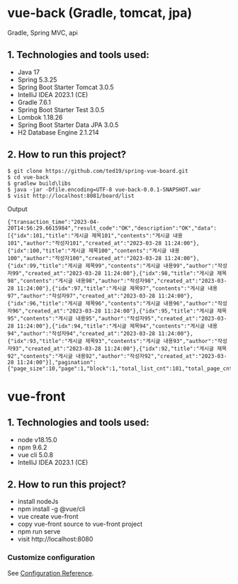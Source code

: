 # vue-back (Gradle, tomcat, jpa)
Gradle, Spring MVC, api

## 1. Technologies and tools used:
* Java 17
* Spring 5.3.25
* Spring Boot Starter Tomcat 3.0.5
* IntelliJ IDEA 2023.1 (CE)
* Gradle 7.6.1
* Spring Boot Starter Test 3.0.5
* Lombok 1.18.26
* Spring Boot Starter Data JPA 3.0.5
* H2 Database Engine 2.1.214

## 2. How to run this project?
```
$ git clone https://github.com/ted19/spring-vue-board.git
$ cd vue-back
$ gradlew build\libs
$ java -jar -Dfile.encoding=UTF-8 vue-back-0.0.1-SNAPSHOT.war
$ visit http://localhost:8081/board/list
```
Output
```
{"transaction_time":"2023-04-20T14:56:29.6615984","result_code":"OK","description":"OK","data":[{"idx":101,"title":"게시글 제목101","contents":"게시글 내용101","author":"작성자101","created_at":"2023-03-28 11:24:00"},{"idx":100,"title":"게시글 제목100","contents":"게시글 내용100","author":"작성자100","created_at":"2023-03-28 11:24:00"},{"idx":99,"title":"게시글 제목99","contents":"게시글 내용99","author":"작성자99","created_at":"2023-03-28 11:24:00"},{"idx":98,"title":"게시글 제목98","contents":"게시글 내용98","author":"작성자98","created_at":"2023-03-28 11:24:00"},{"idx":97,"title":"게시글 제목97","contents":"게시글 내용97","author":"작성자97","created_at":"2023-03-28 11:24:00"},{"idx":96,"title":"게시글 제목96","contents":"게시글 내용96","author":"작성자96","created_at":"2023-03-28 11:24:00"},{"idx":95,"title":"게시글 제목95","contents":"게시글 내용95","author":"작성자95","created_at":"2023-03-28 11:24:00"},{"idx":94,"title":"게시글 제목94","contents":"게시글 내용94","author":"작성자94","created_at":"2023-03-28 11:24:00"},{"idx":93,"title":"게시글 제목93","contents":"게시글 내용93","author":"작성자93","created_at":"2023-03-28 11:24:00"},{"idx":92,"title":"게시글 제목92","contents":"게시글 내용92","author":"작성자92","created_at":"2023-03-28 11:24:00"}],"pagination":{"page_size":10,"page":1,"block":1,"total_list_cnt":101,"total_page_cnt":11,"total_block_cnt":2,"start_page":1,"end_page":10,"prev_block":1,"next_block":11,"start_index":0}}
```

# vue-front

## 1. Technologies and tools used:
* node v18.15.0
* npm 9.6.2
* vue cli 5.0.8
* IntelliJ IDEA 2023.1 (CE)

## 2. How to run this project?

* install nodeJs
* npm install -g @vue/cli
* vue create vue-front
* copy vue-front source to vue-front project
* npm run serve
* visit http://localhost:8080

### Customize configuration
See [Configuration Reference](https://cli.vuejs.org/config/).

